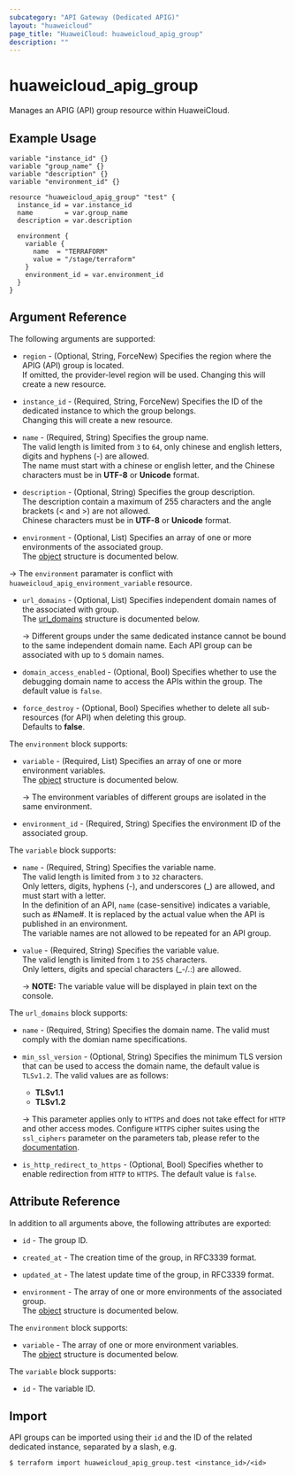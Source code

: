 ```yaml
---
subcategory: "API Gateway (Dedicated APIG)"
layout: "huaweicloud"
page_title: "HuaweiCloud: huaweicloud_apig_group"
description: ""
---
```


# huaweicloud_apig_group

Manages an APIG (API) group resource within HuaweiCloud.

## Example Usage

```hcl
variable "instance_id" {}
variable "group_name" {}
variable "description" {}
variable "environment_id" {}

resource "huaweicloud_apig_group" "test" {
  instance_id = var.instance_id
  name        = var.group_name
  description = var.description

  environment {
    variable {
      name  = "TERRAFORM"
      value = "/stage/terraform"
    }
    environment_id = var.environment_id
  }
}
```

## Argument Reference

The following arguments are supported:

* `region` - (Optional, String, ForceNew) Specifies the region where the APIG (API) group is located.  
  If omitted, the provider-level region will be used. Changing this will create a new resource.

* `instance_id` - (Required, String, ForceNew) Specifies the ID of the dedicated instance to which the group belongs.  
  Changing this will create a new resource.

* `name` - (Required, String) Specifies the group name.  
  The valid length is limited from `3` to `64`, only chinese and english letters, digits and hyphens (-) are
  allowed.  
  The name must start with a chinese or english letter, and the Chinese characters must be in **UTF-8** or **Unicode**
  format.

* `description` - (Optional, String) Specifies the group description.  
  The description contain a maximum of 255 characters and the angle brackets (< and >) are not allowed.  
  Chinese characters must be in **UTF-8** or **Unicode** format.

* `environment` - (Optional, List) Specifies an array of one or more environments of the associated group.  
  The [object](#group_environment) structure is documented below.

 -> The `environment` paramater is conflict with `huaweicloud_apig_environment_variable` resource.

* `url_domains` - (Optional, List) Specifies independent domain names of the associated with group.  
  The [url_domains](#group_url_domains) structure is documented below.

  -> Different groups under the same dedicated instance cannot be bound to the same independent domain name.
     Each API group can be associated with up to `5` domain names.

* `domain_access_enabled` - (Optional, Bool) Specifies whether to use the debugging domain name to access the APIs
  within the group. The default value is `false`.

* `force_destroy` - (Optional, Bool) Specifies whether to delete all sub-resources (for API) when deleting this group.  
  Defaults to **false**.

<a name="group_environment"></a>
The `environment` block supports:

* `variable` - (Required, List) Specifies an array of one or more environment variables.  
  The [object](#group_environment_variable) structure is documented below.

  -> The environment variables of different groups are isolated in the same environment.

* `environment_id` - (Required, String) Specifies the environment ID of the associated group.

<a name="group_environment_variable"></a>
The `variable` block supports:

* `name` - (Required, String) Specifies the variable name.  
  The valid length is limited from `3` to `32` characters.  
  Only letters, digits, hyphens (-), and underscores (_) are allowed, and must start with a letter.  
  In the definition of an API, `name` (case-sensitive) indicates a variable, such as #Name#.
  It is replaced by the actual value when the API is published in an environment.  
  The variable names are not allowed to be repeated for an API group.

* `value` - (Required, String) Specifies the variable value.  
  The valid length is limited from `1` to `255` characters.  
  Only letters, digits and special characters (_-/.:) are allowed.

  -> **NOTE:** The variable value will be displayed in plain text on the console.

<a name="group_url_domains"></a>
The `url_domains` block supports:

* `name` - (Required, String) Specifies the domain name. The valid must comply with the domian name specifications.

* `min_ssl_version` - (Optional, String) Specifies the minimum TLS version that can be used to access the domain name,
  the default value is `TLSv1.2`.
  The valid values are as follows:
  + **TLSv1.1**
  + **TLSv1.2**

  -> This parameter applies only to `HTTPS` and does not take effect for `HTTP` and other access modes.
     Configure `HTTPS` cipher suites using the `ssl_ciphers` parameter on the parameters tab,
     please refer to the [documentation](https://support.huaweicloud.com/intl/en-us/usermanual-apig/apig_03_0039.html).

* `is_http_redirect_to_https` - (Optional, Bool) Specifies whether to enable redirection from `HTTP` to `HTTPS`.
  The default value is `false`.

## Attribute Reference

In addition to all arguments above, the following attributes are exported:

* `id` - The group ID.

* `created_at` - The creation time of the group, in RFC3339 format.

* `updated_at` - The latest update time of the group, in RFC3339 format.

* `environment` - The array of one or more environments of the associated group.  
  The [object](#group_environment_attr) structure is documented below.

<a name="group_environment_attr"></a>
The `environment` block supports:

* `variable` - The array of one or more environment variables.  
  The [object](#group_environment_variable_attr) structure is documented below.

<a name="group_environment_variable_attr"></a>
The `variable` block supports:

* `id` - The variable ID.

## Import

API groups can be imported using their `id` and the ID of the related dedicated instance, separated by a slash, e.g.

```shell
$ terraform import huaweicloud_apig_group.test <instance_id>/<id>
```
